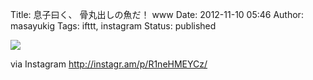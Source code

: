Title: 息子曰く、 骨丸出しの魚だ！ www
Date: 2012-11-10 05:46
Author: masayukig
Tags: ifttt, instagram
Status: published

<div>

![](http://distilleryimage11.s3.amazonaws.com/d18c3da22af911e29f001231381b40b6_7.jpg)
<div>

via Instagram <http://instagr.am/p/R1neHMEYCz/>

</div>

</div>
